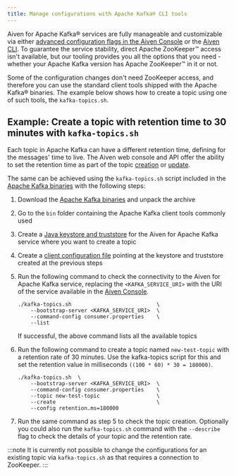 ```yaml
---
title: Manage configurations with Apache Kafka® CLI tools
---
```


Aiven for Apache Kafka® services are fully manageable and customizable
via either
[advanced configuration flags in the Aiven Console](use-zookeeper) or the [Aiven CLI](/docs/tools/cli). To guarantee the service stability, direct Apache
ZooKeeper™ access isn't available, but our tooling provides you all the
options that you need - whether your Apache Kafka version has Apache
ZooKeeper™ in it or not.

Some of the configuration changes don't need ZooKeeper access, and
therefore you can use the standard client tools shipped with the Apache
Kafka® binaries. The example below shows how to create a topic using one
of such tools, the `kafka-topics.sh`.

## Example: Create a topic with retention time to 30 minutes with `kafka-topics.sh`

Each topic in Apache Kafka can have a different retention time, defining
for the messages\' time to live. The Aiven web console and API offer the
ability to set the retention time as part of the topic
[creation](/docs/tools/cli/service/topic#avn_cli_service_topic_create)
or [update](/docs/tools/cli/service/topic#avn-cli-topic-update).

The same can be achieved using the `kafka-topics.sh` script included in
the [Apache Kafka binaries](https://kafka.apache.org/downloads) with the
following steps:

1.  Download the [Apache Kafka
    binaries](https://kafka.apache.org/downloads) and unpack the archive

2.  Go to the `bin` folder containing the Apache Kafka client
    tools commonly used

3.  Create a
    [Java keystore and truststore](keystore-truststore) for the Aiven for Apache Kafka service where you want to
    create a topic

4.  Create a
    [client configuration file](kafka-tools-config-file) pointing at the keystore and truststore created at the
    previous steps

5.  Run the following command to check the connectivity to the Aiven for
    Apache Kafka service, replacing the `<KAFKA_SERVICE_URI>` with the
    URI of the service available in the [Aiven
    Console](https://console.aiven.io/).

    ```
    ./kafka-topics.sh                           \
        --bootstrap-server <KAFKA_SERVICE_URI>  \
        --command-config consumer.properties    \
        --list
    ```

    If successful, the above command lists all the available topics

6.  Run the following command to create a topic named
    `new-test-topic` with a retention rate of 30 minutes. Use the
    kafka-topics script for this and set the retention value in
    milliseconds `((100 * 60) * 30 = 180000)`.

    ```
    ./kafka-topics.sh  \
        --bootstrap-server <KAFKA_SERVICE_URI>  \
        --command-config consumer.properties    \
        --topic new-test-topic                  \
        --create                                \
        --config retention.ms=180000
    ```

7.  Run the same command as step 5 to check the topic creation.
    Optionally you could also run the `kafka-topics.sh` command with the
    `--describe` flag to check the details of your topic and the
    retention rate.

:::note
It is currently not possible to change the configurations for an
existing topic via `kafka-topics.sh` as that requires a connection to
ZooKeeper.
:::
